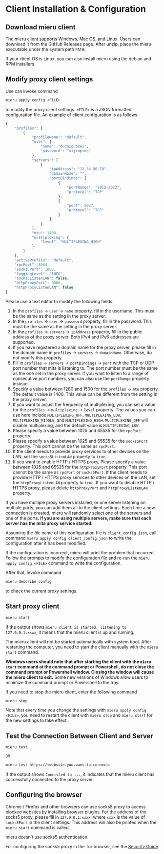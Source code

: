 # Client Installation & Configuration

## Download mieru client

The mieru client supports Windows, Mac OS, and Linux. Users can download it from the GitHub Releases page. After unzip, place the mieru executable under the system path `PATH`.

If your client OS is Linux, you can also install mieru using the debian and RPM installers.

## Modify proxy client settings

Use can invoke command

```sh
mieru apply config <FILE>
```

to modify the proxy client settings. `<FILE>` is a JSON formatted configuration file. An example of client configuration is as follows.

```js
{
    "profiles": [
        {
            "profileName": "default",
            "user": {
                "name": "ducaiguozei",
                "password": "xijinping"
            },
            "servers": [
                {
                    "ipAddress": "12.34.56.78",
                    "domainName": "",
                    "portBindings": [
                        {
                            "portRange": "2012-2022",
                            "protocol": "TCP"
                        },
                        {
                            "port": 2027,
                            "protocol": "TCP"
                        }
                    ]
                }
            ],
            "mtu": 1400,
            "multiplexing": {
                "level": "MULTIPLEXING_HIGH"
            }
        }
    ],
    "activeProfile": "default",
    "rpcPort": 8964,
    "socks5Port": 1080,
    "loggingLevel": "INFO",
    "socks5ListenLAN": false,
    "httpProxyPort": 8080,
    "httpProxyListenLAN": false
}
```

Please use a text editor to modify the following fields.

1. In the `profiles` -> `user` -> `name` property, fill in the username. This must be the same as the setting in the proxy server.
2. In the `profiles` -> `user` -> `password` property, fill in the password. This must be the same as the setting in the proxy server.
3. In the `profiles` -> `servers` -> `ipAddress` property, fill in the public address of the proxy server. Both IPv4 and IPv6 addresses are supported.
4. If you have registered a domain name for the proxy server, please fill in the domain name in `profiles` -> `servers` -> `domainName`. Otherwise, do not modify this property.
5. Fill in `profiles` -> `servers` -> `portBindings` -> `port` with the TCP or UDP port number that mita is listening to. The port number must be the same as the one set in the proxy server. If you want to listen to a range of consecutive port numbers, you can also use the `portRange` property instead.
6. Specify a value between 1280 and 1500 for the `profiles` -> `mtu` property. The default value is 1400. This value can be different from the setting in the proxy server.
7. If you want to adjust the frequency of multiplexing, you can set a value for the `profiles` -> `multiplexing` -> `level` property. The values you can use here include `MULTIPLEXING_OFF`, `MULTIPLEXING_LOW`, `MULTIPLEXING_MIDDLE`, and `MULTIPLEXING_HIGH`. `MULTIPLEXING_OFF` will disable multiplexing, and the default value is `MULTIPLEXING_LOW`.
8. Please specify a value between 1025 and 65535 for the `rpcPort` property.
9. Please specify a value between 1025 and 65535 for the `socks5Port` property. This port cannot be the same as `rpcPort`.
10. If the client needs to provide proxy services to other devices on the LAN, set the `socks5ListenLAN` property to `true`.
11. If you want to enable HTTP / HTTPS proxy, Please specify a value between 1025 and 65535 for the `httpProxyPort` property. This port cannot be the same as `rpcPort` or `socks5Port`. If the client needs to provide HTTP / HTTPS proxy services to other devices on the LAN, set the `httpProxyListenLAN` property to `true`. If you want to disable HTTP / HTTPS proxy, please delete `httpProxyPort` and `httpProxyListenLAN` property.

If you have multiple proxy servers installed, or one server listening on multiple ports, you can add them all to the client settings. Each time a new connection is created, mieru will randomly select one of the servers and one of the ports. **If you are using multiple servers, make sure that each server has the mita proxy service started.**

Assuming the file name of this configuration file is `client_config.json`, call command `mieru apply config client_config.json` to write the configuration after it has been modified.

If the configuration is incorrect, mieru will print the problem that occurred. Follow the prompts to modify the configuration file and re-run the `mieru apply config <FILE>` command to write the configuration.

After that, invoke command

```sh
mieru describe config
```

to check the current proxy settings.

## Start proxy client

```sh
mieru start
```

If the output shows `mieru client is started, listening to 127.0.0.1:xxxx`, it means that the mieru client is up and running.

The mieru client will not be started automatically with system boot. After restarting the computer, you need to start the client manually with the `mieru start` command.

**Windows users should note that after starting the client with the `mieru start` command at the command prompt or Powershell, do not close the command prompt or Powershell window. Closing the window will cause the mieru client to exit.** Some new versions of Windows allow users to minimize the command prompt or Powershell to the tray.

If you need to stop the mieru client, enter the following command

```sh
mieru stop
```

Note that every time you change the settings with `mieru apply config <FILE>`, you need to restart the client with `mieru stop` and `mieru start` for the new settings to take effect.

## Test the Connection Between Client and Server

```sh
mieru test

OR

mieru test https://<website.you.want.to.connect>
```

If the output shows `Connected to ...`, it indicates that the mieru client has successfully connected to the proxy server.

## Configuring the browser

Chrome / Firefox and other browsers can use socks5 proxy to access blocked websites by installing browser plugins. For the address of the socks5 proxy, please fill in `127.0.0.1:xxxx`, where `xxxx` is the value of `socks5Port` in the client settings. This address will also be printed when the `mieru start` command is called.

mieru doesn't use socks5 authentication.

For configuring the socks5 proxy in the Tor browser, see the [Security Guide](./security.md).
